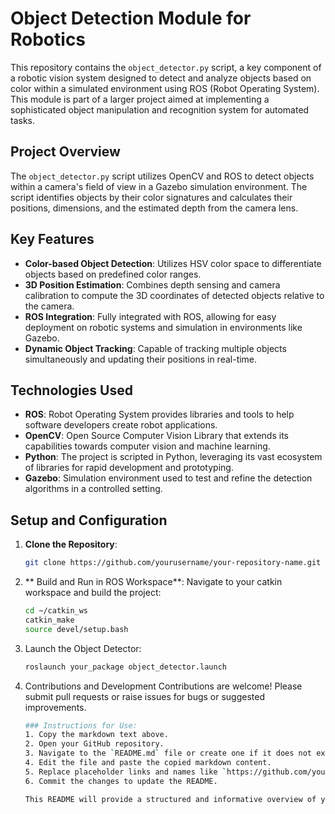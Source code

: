 # Object Detection Module for Robotics

This repository contains the `object_detector.py` script, a key component of a robotic vision system designed to detect and analyze objects based on color within a simulated environment using ROS (Robot Operating System). This module is part of a larger project aimed at implementing a sophisticated object manipulation and recognition system for automated tasks.

## Project Overview

The `object_detector.py` script utilizes OpenCV and ROS to detect objects within a camera's field of view in a Gazebo simulation environment. The script identifies objects by their color signatures and calculates their positions, dimensions, and the estimated depth from the camera lens.

## Key Features

- **Color-based Object Detection**: Utilizes HSV color space to differentiate objects based on predefined color ranges.
- **3D Position Estimation**: Combines depth sensing and camera calibration to compute the 3D coordinates of detected objects relative to the camera.
- **ROS Integration**: Fully integrated with ROS, allowing for easy deployment on robotic systems and simulation in environments like Gazebo.
- **Dynamic Object Tracking**: Capable of tracking multiple objects simultaneously and updating their positions in real-time.

## Technologies Used

- **ROS**: Robot Operating System provides libraries and tools to help software developers create robot applications.
- **OpenCV**: Open Source Computer Vision Library that extends its capabilities towards computer vision and machine learning.
- **Python**: The project is scripted in Python, leveraging its vast ecosystem of libraries for rapid development and prototyping.
- **Gazebo**: Simulation environment used to test and refine the detection algorithms in a controlled setting.

## Setup and Configuration

1. **Clone the Repository**:
   ```bash
   git clone https://github.com/yourusername/your-repository-name.git

2. ** Build and Run in ROS Workspace**: 
   Navigate to your catkin workspace and build the project:
   ```bash
   cd ~/catkin_ws
   catkin_make
   source devel/setup.bash
3. Launch the Object Detector:
   ```bash
   roslaunch your_package object_detector.launch

4. Contributions and Development
   Contributions are welcome! Please submit pull requests or raise issues for bugs or suggested improvements.
   ```bash
   ### Instructions for Use:
   1. Copy the markdown text above.
   2. Open your GitHub repository.
   3. Navigate to the `README.md` file or create one if it does not exist.
   4. Edit the file and paste the copied markdown content.
   5. Replace placeholder links and names like `https://github.com/yourusername/your-repository-name.git` and `your_package` with actual data relevant to your project.
   6. Commit the changes to update the README.
   
   This README will provide a structured and informative overview of your object detection module, making it accessible for others to understand its purpose, setup, and usage.
